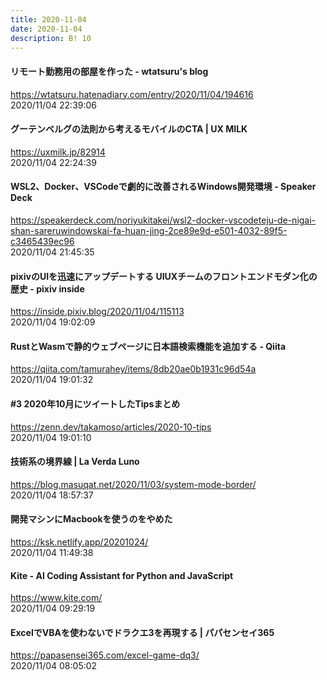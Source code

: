 ```yaml
---
title: 2020-11-04
date: 2020-11-04
description: B! 10
---
```


#### リモート勤務用の部屋を作った - wtatsuru's blog
https://wtatsuru.hatenadiary.com/entry/2020/11/04/194616<br>
2020/11/04 22:39:06<br>


#### グーテンベルグの法則から考えるモバイルのCTA | UX MILK
https://uxmilk.jp/82914<br>
2020/11/04 22:24:39<br>


#### WSL2、Docker、VSCodeで劇的に改善されるWindows開発環境 - Speaker Deck
https://speakerdeck.com/noriyukitakei/wsl2-docker-vscodeteju-de-nigai-shan-sareruwindowskai-fa-huan-jing-2ce89e9d-e501-4032-89f5-c3465439ec96<br>
2020/11/04 21:45:35<br>


#### pixivのUIを迅速にアップデートする UIUXチームのフロントエンドモダン化の歴史 - pixiv inside
https://inside.pixiv.blog/2020/11/04/115113<br>
2020/11/04 19:02:09<br>


#### RustとWasmで静的ウェブページに日本語検索機能を追加する - Qiita
https://qiita.com/tamurahey/items/8db20ae0b1931c96d54a<br>
2020/11/04 19:01:32<br>


#### #3 2020年10月にツイートしたTipsまとめ
https://zenn.dev/takamoso/articles/2020-10-tips<br>
2020/11/04 19:01:10<br>


#### 技術系の境界線 | La Verda Luno
https://blog.masuqat.net/2020/11/03/system-mode-border/<br>
2020/11/04 18:57:37<br>


#### 開発マシンにMacbookを使うのをやめた
https://ksk.netlify.app/20201024/<br>
2020/11/04 11:49:38<br>


#### Kite - AI Coding Assistant for Python and JavaScript
https://www.kite.com/<br>
2020/11/04 09:29:19<br>


#### ExcelでVBAを使わないでドラクエ3を再現する | パパセンセイ365
https://papasensei365.com/excel-game-dq3/<br>
2020/11/04 08:05:02<br>


